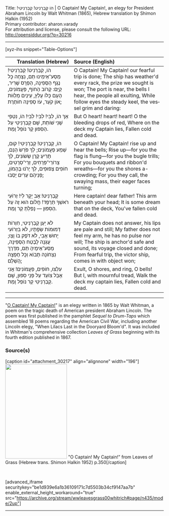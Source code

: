 <html>
<head></head>
<body>
Title: הוֹ קְבַרְנִיט! קְבַרְנִיטִי!‏ | O Captain! My Captain!, an elegy for President Abraham Lincoln by Walt Whitman (1865), Hebrew translation by Shimon Halkin (1952)<br />
Primary contributor: aharon.varady<br />
For attribution and license, please consult the following URL: <a href="http://opensiddur.org/?p=30216">http://opensiddur.org/?p=30216</a>
<p />
<hr />

[xyz-ihs snippet="Table-Options"]<table style="margin-left: auto; margin-right: auto;" class="draggable">
<thead><tr><th id="x" style="text-align: right;">Translation (Hebrew)</th><th style="text-align: left;">Source (English)</th></tr></thead>
<tbody>
<tr><td style="vertical-align:top;">
<div class="liturgy" lang="he">
הוֹ, קְבַרְנִיט! קְבַרְנִיטִי! מַסַּע־אֵימֵינוּ תַּם, 
נִצְּחָה כׇּל נֶגֶף הַסְּפִינָה, הַפְרָס שָׁרִיר, קַיָּם: 
קָרוֹב הַחוֹף, פַּעֲמוֹנִים, הָעָם כֻּלּוֹ עָלֵץ, 
עֵינַיִם מְלַוּוֹת אוֺן קֹעַר, עֹז סְפִינָה חוֹתֶרֶת; 
</span></div></td>
 
<td style="vertical-align:top;">
<div class="english" lang="en">
O Captain! My Captain! our fearful trip is done;
The ship has weather'd every rack, the prize we sought is won;
The port is near, the bells I hear, the people all exulting,
While follow eyes the steady keel, the vessel grim and daring:
</div></td></tr>


<tr><td style="vertical-align:top;">
<div class="liturgy" lang="he">
אַךְ הוֹ, לִבִּי! לִבִּי! לִבִּי!
הוֹ, נִטְפֵי שָׁנִי שׁוֹתֵת,
שָׁם קְבַרְנִיטִי עַל הַסִּפּוּן 
קַר נוֹפֵל וָמֵת.
</span></div></td>
 
<td style="vertical-align:top;">
<div class="english" lang="en">
But O heart! heart! heart!
            O the bleeding drops of red,
                  Where on the deck my Captain lies,
                        Fallen cold and dead.
</div></td></tr>


<tr><td style="vertical-align:top;">
<div class="liturgy" lang="he">
הוֹ, קְבַרְנִיט! קְבַרְנִיטִי! קוּם, שְׁמַע פַּעֲמוֹנִים; 
לְךָ פֹּרַשׂ הַנֵּם, תָּרִיעַ קֶרֶן שְׂשׂוֹנִים, 
לְךָ צְרוֹרֵי־פְּרָחִים, זֵרֵי־סְרָטִים, חוֹפִים צְפוּפִים,
לְךָ יָרֹנּוּ בֶּהָמוֹן, פְּנֵיהֶם עֵרִים יָסֵבּוּ; 
</span></div></td>
 
<td style="vertical-align:top;">
<div class="english" lang="en">
O Captain! My Captain! rise up and hear the bells;
Rise up—for you the flag is flung—for you the bugle trills;
For you bouquets and ribbon'd wreaths—for you the shores a-crowding;
For you they call, the swaying mass, their eager faces turning;
</div></td></tr>


<tr><td style="vertical-align:top;">
<div class="liturgy" lang="he">
קְבַרְנִיט! אָב יָקָר לִי! 
זְרוֹעִי רֹאשְׁךָ תְּרַפֵּד! 
חֲלוֹם הוּא זֶה עַל הַסִּפּוּן —
נָפַלְתָּ קַר וָמֵת.
</span></div></td>
 
<td style="vertical-align:top;">
<div class="english" lang="en">
Here captain! dear father!
            This arm beneath your head;
                  It is some dream that on the deck,
                        You've fallen cold and dead.
</div></td></tr>


<tr><td style="vertical-align:top;">
<div class="liturgy" lang="he">
לֹא יַעַן קְבַרְנִיטִי, חִוְרוֹת דְּמוּמוֹת שְׂפָתָיו, 
לֹא בִּזְרוֹעִי יָחוּשׁ אָבִי, לֹא דֹּפֶק בּוֹ וָצָו; 
עֻגְּנָה לָבֶטַח הַסְּפִינָה, מַסַּע־אֵימֶיהָ תַּם,
מִדֶּרֶךְ נִצְחוֹנָהּ תָּבוֹא וְכׇל חֶפְצָהּ הָשְׁלַם;
</span></div></td>
 
<td style="vertical-align:top;">
<div class="english" lang="en">
My Captain does not answer, his lips are pale and still;
My father does not feel my arm, he has no pulse nor will;
The ship is anchor'd safe and sound, its voyage closed and done;
From fearful trip, the victor ship, comes in with object won;
</div></td></tr>


<tr><td style="vertical-align:top;">
<div class="liturgy" lang="he">
עִלְצוּ, חוֹפִים, פַּעֲמוֹנִים!
אֲנִי אָבֵל צוֹעֵד 
עַל פְּנֵי סִפּוּן, שָׁם קְבַרְנִיטִי 
קַר נוֹפֵל וָמֵת.
</span></div></td>
 
<td style="vertical-align:top;">
<div class="english" lang="en">
Exult, O shores, and ring, O bells!
            But I, with mournful tread,
                  Walk the deck my captain lies,
                        Fallen cold and dead.
</div></td></tr>
</tbody></table>

<hr />

"<a href="https://en.wikipedia.org/wiki/O_Captain!_My_Captain!">O Captain! My Captain!</a>" is an elegy written in 1865 by Walt Whitman, a poem on the tragic death of American president Abraham Lincoln. The poem was first published in the pamphlet <em>Sequel to Drum-Taps</em> which assembled 18 poems regarding the American Civil War, including another Lincoln elegy, "When Lilacs Last in the Dooryard Bloom'd". It was included in Whitman's comprehensive collection <em>Leaves of Grass</em> beginning with its fourth edition published in 1867.

<h3>Source(s)</h3>

[caption id="attachment_30217" align="alignnone" width="196"]<a href="https://opensiddur.org/wp-content/uploads/2020/02/O-Captain-My-Captain-from-Leaves-of-Grass-Hebrew-trans.-Shimon-Halkin-1952-p.350.jpg"><img src="https://opensiddur.org/wp-content/uploads/2020/02/O-Captain-My-Captain-from-Leaves-of-Grass-Hebrew-trans.-Shimon-Halkin-1952-p.350-196x300.jpg" alt="" width="196" height="300" class="size-medium wp-image-30217" /></a> "O Captain! My Captain!" from Leaves of Grass (Hebrew trans. Shimon Halkin 1952) p.350[/caption]

&nbsp;

[advanced_iframe securitykey="be1d939e6a1b36109171c7d5503b34cf9147aa7b" enable_external_height_workaround="true" src="https://archive.org/stream/wwleavesgrass00whitrich#page/n435/mode/2up"]

<hr />

&nbsp;
</body>
</html>